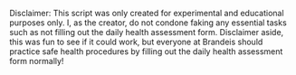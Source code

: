 Disclaimer: This script was only created for experimental and educational purposes only. I, as the creator, do not condone faking any essential tasks such as not filling out
the daily health assessment form. Disclaimer aside, this was fun to see if it could work, but everyone at Brandeis should practice safe health procedures by filling out the 
daily health assessment form normally!
